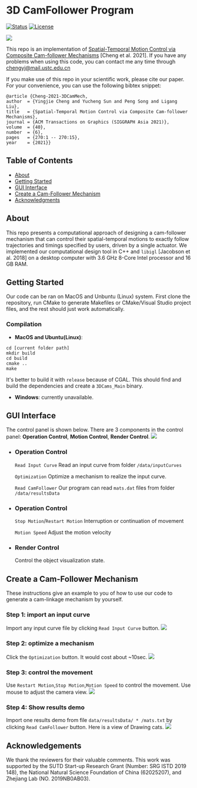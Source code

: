 # 3D CamFollower Program

[![Status](https://img.shields.io/badge/status-active-success.svg)]()
[![License](https://img.shields.io/badge/license-MIT-blue.svg)](/LICENSE)

![](https://github.com/chengcno/SpatialLinkageCam/blob/main/doc/teaser.png)

This repo is an implementation of [Spatial-Temporal Motion Control via Composite Cam-follower Mechanisms](https://sutd-cgl.github.io/supp/Publication/projects/2021-SIGAsia-3DCamMech/index.html) [Cheng et al. 2021].
If you have any problems when using this code, you can contact me any time through chengyj@mail.ustc.edu.cn

If you make use of this repo in your scientific work, please cite our paper. For your convenience,
you can use the following bibtex snippet:

    @article {Cheng-2021-3DCamMech,
    author  = {Yingjie Cheng and Yucheng Sun and Peng Song and Ligang Liu},
    title   = {Spatial-Temporal Motion Control via Composite Cam-follower Mechanisms},
    journal = {ACM Transactions on Graphics (SIGGRAPH Asia 2021)},
    volume  = {40},
    number  = {6},
    pages   = {270:1 -- 270:15},
    year    = {2021}}

## Table of Contents
- [About](#about)
- [Getting Started](#getting_started)
- [GUI Interface](#usage)
- [Create a Cam-Follower Mechanism](#create_mech)
- [Acknowledgments](#acknowledgement)

## About <a name = "about"></a>
This repo presents a computational approach of designing a cam-follower mechanism that can control their spatial-temporal motions to exactly follow trajectories and timings specified by users, driven by a single actuator.
We implemented our computational design tool in C++ and `libigl` [Jacobson et al. 2018] on a desktop computer with 3.6 GHz 8-Core Intel processor and 16 GB RAM.

## Getting Started <a name = "getting_started"></a>
Our code can be ran on MacOS and Unbuntu (Linux) system. First clone the repository, run CMake to generate Makefiles or CMake/Visual Studio project files, and the rest should just work automatically.


### Compilation

- **MacOS and Ubuntu(Linux)**:

```
cd [current folder path]
mkdir build
cd build
cmake ..
make
```
It's better to build it with `release` because of CGAL.
This should find and build the dependencies and create a `3DCams_Main` binary.

- **Windows**: currently unavailable.


## GUI Interface <a name = "usage"></a>
The control panel is shown below. There are 3 components in the control panel: 
**Operation Control**, **Motion Control**, **Render Control**.
![](https://github.com/chengcno/SpatialLinkageCam/blob/main/doc/UI.png)

- ### Operation Control

  `Read Input Curve`  Read an input curve from folder `/data/inputCurves`

  `Optimization` Optimize a mechanism to realize the input curve.

  `Read CamFollower` Our program can read `mats.dat` files from folder `/data/resultsData`

- ### Operation Control

  `Stop Motion`/`Restart Motion` Interruption or continuation of movement

  `Motion Speed` Adjust the motion velocity

- ### Render Control
  Control the object visualization state.

## Create a Cam-Follower Mechanism <a name = "create_mech"></a>
These instructions give an example to you of how to use our code to generate a cam-linkage mechanism by yourself.

### Step 1: import an input curve
Import any input curve file by clicking `Read Input Curve` button.
![](https://github.com/chengcno/SpatialLinkageCam/blob/main/doc/inputCurve.png)

### Step 2: optimize a mechanism 
Click the `Optimization` button. It would cost about ~10sec.
![](https://github.com/chengcno/SpatialLinkageCam/blob/main/doc/optModel.png)

### Step 3: control the movement
Use `Restart Motion`,`Stop Motion`,`Motion Speed` to control the movement. Use mouse to adjust the camera view.
![](https://github.com/chengcno/SpatialLinkageCam/blob/main/doc/motion.png)

### Step 4: Show results demo
Import one results demo from file `data/resultsData/ * /mats.txt` by clicking `Read CamFollower` button.
Here is a view of Drawing cats.
![](https://github.com/chengcno/SpatialLinkageCam/blob/main/doc/motion.png)


## Acknowledgements <a name = "acknowledgement"></a>
We thank the reviewers for their valuable comments. 
This work was supported by the SUTD Start-up Research Grant (Number: SRG ISTD 2019 148), 
the National Natural Science Foundation of China (62025207), and Zhejiang Lab (NO. 2019NB0AB03).